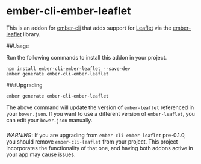 ember-cli-ember-leaflet
=======================

This is an addon for [ember-cli](http://iamstef.net/ember-cli/) that adds support for [Leaflet](https://github.com/Leaflet/Leaflet) via the [ember-leaflet](https://github.com/gabesmed/ember-leaflet) library.

##Usage

Run the following commands to install this addon in your project.
```
npm install ember-cli-ember-leaflet --save-dev
ember generate ember-cli-ember-leaflet
```

###Upgrading
```
ember generate ember-cli-ember-leaflet
```
The above command will update the version of `ember-leaflet` referenced in your `bower.json`. If you want to use a different version of `ember-leaflet`, you can edit your `bower.json` manually.

###

_WARNING_: If you are upgrading from `ember-cli-ember-leaflet` pre-0.1.0, you should remove `ember-cli-leaflet` from your project. This project incorporates the functionality of that one, and having both addons active in your app may cause issues.
